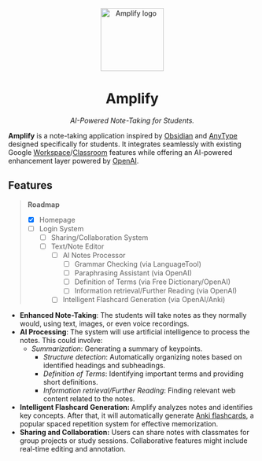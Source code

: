 <div align="center">
    <img src="https://github.com/CaffeineFueledProgrammers/Amplify/raw/main/frontend/Amplify/src/assets/A.png" alt="Amplify logo" width="128" />
    <h1>Amplify</h1>
</div>

<p align="center"><i>AI-Powered Note-Taking for Students.</i></p>

**Amplify** is a note-taking application inspired by [Obsidian](https://obsidian.md/) and [AnyType](https://anytype.io/) designed specifically for students. It integrates seamlessly with existing Google [Workspace](https://workspace.google.com/)/[Classroom](https://classroom.google.com/) features while offering an AI-powered enhancement layer powered by [OpenAI](https://openai.com/).

## Features

> **Roadmap**
> 
> - [X] Homepage
> - [ ] Login System
>   - [ ] Sharing/Collaboration System
>   - [ ] Text/Note Editor
>     - [ ] AI Notes Processor
>       - [ ] Grammar Checking (via LanguageTool)
>       - [ ] Paraphrasing Assistant (via OpenAI)
>       - [ ] Definition of Terms (via Free Dictionary/OpenAI)
>       - [ ] Information retrieval/Further Reading (via OpenAI)
>     - [ ] Intelligent Flashcard Generation (via OpenAI/Anki)

- **Enhanced Note-Taking**: The students will take notes as they normally would, using text, images, or even voice recordings.
- **AI Processing**: The system will use artificial intelligence to process the notes. This could involve:
  - _Summarization_: Generating a summary of keypoints.
    - _Structure detection_: Automatically organizing notes based on identified headings and subheadings.
    - _Definition of Terms_: Identifying important terms and providing short definitions.
    - _Information retrieval/Further Reading_: Finding relevant web content related to the notes.
- **Intelligent Flashcard Generation:** Amplify analyzes notes and identifies key concepts. After that, it will automatically generate [Anki flashcards](https://apps.ankiweb.net/), a popular spaced repetition system for effective memorization.
- **Sharing and Collaboration:** Users can share notes with classmates for group projects or study sessions. Collaborative features might include real-time editing and annotation.
